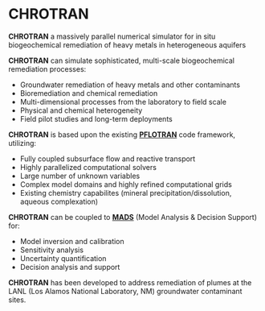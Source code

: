 CHROTRAN
=============

**CHROTRAN** a massively parallel numerical simulator for in situ biogeochemical remediation of heavy metals in heterogeneous aquifers

**CHROTRAN** can simulate sophisticated, multi-scale biogeochemical remediation processes:

*   Groundwater remediation of heavy metals and other contaminants
*   Bioremediation and chemical remediation
*   Multi-dimensional processes from the laboratory to field scale
*   Physical and chemical heterogeneity
*   Field pilot studies and long-term deployments

**CHROTRAN** is based upon the existing [**PFLOTRAN**](http://www.pflotran.org) code framework, utilizing:

*   Fully coupled subsurface flow and reactive transport
*   Highly parallelized computational solvers
*   Large number of unknown variables
*   Complex model domains and highly refined computational grids
*   Existing chemistry capabilites (mineral precipitation/dissolution, aqueous complexation)

**CHROTRAN** can be coupled to [**MADS**](http://mads.lanl.gov) (Model Analysis & Decision Support) for:

*   Model inversion and calibration
*   Sensitivity analysis
*   Uncertainty quantification
*   Decision analysis and support

**CHROTRAN** has been developed to address remediation of plumes at the LANL (Los Alamos National Laboratory, NM) groundwater contaminant sites.